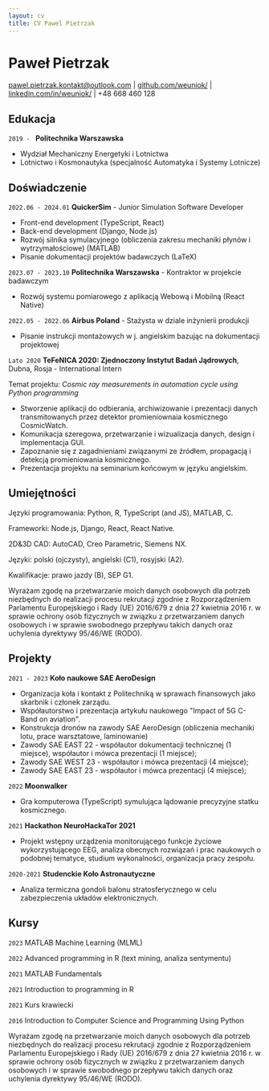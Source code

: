 ```yaml
---
layout: cv
title: CV Pawel Pietrzak
---
```


# Paweł Pietrzak

<div id="webaddress">
<a href="mailto:pawel.pietrzak.kontakt@outlook.com">pawel.pietrzak.kontakt@outlook.com</a>
| <a href="https://github.com/weuniok/">github.com/weuniok/</a>
| <a href="https://www.linkedin.com/in/pawe%C5%82-pietrzak-a86a87216">linkedin.com/in/weuniok/</a>
| +48 668 460 128
</div>

## Edukacja

`2019 - `
**Politechnika Warszawska**

- Wydział Mechaniczny Energetyki i Lotnictwa
- Lotnictwo i Kosmonautyka (specjalność Automatyka i Systemy Lotnicze)

## Doświadczenie

`2022.06 - 2024.01`
**QuickerSim** - Junior Simulation Software Developer
- Front-end development (TypeScript, React)
- Back-end development (Django, Node.js)
- Rozwój silnika symulacyjnego (obliczenia zakresu mechaniki płynów i wytrzymałościowe) (MATLAB)
- Pisanie dokumentacji projektów badawczych (LaTeX)

`2023.07 - 2023.10`
**Politechnika Warszawska** - Kontraktor w projekcie badawczym
- Rozwój systemu pomiarowego z aplikacją Webową i Mobilną (React Native)

`2022.05 - 2022.06`
**Airbus Poland** - Stażysta w dziale inżynierii produkcji
- Pisanie instrukcji montażowych w j. angielskim bazując na dokumentacji projektowej

`Lato 2020`
**TeFeNICA 2020: Zjednoczony Instytut Badań Jądrowych**, Dubna, Rosja - International Intern

Temat projektu: _Cosmic ray measurements in automation cycle using Python programming_
- Stworzenie aplikacji do odbierania, archiwizowanie i prezentacji danych transmitowanych przez detektor promieniownaia kosmicznego CosmicWatch.
- Komunikacja szeregowa, przetwarzanie i wizualizacja danych, design i implementacja GUI.
- Zapoznanie się z zagadnieniami związanymi ze źródłem, propagacją i detekcją promieniowania kosmicznego.
- Prezentacja projektu na seminarium końcowym w języku angielskim.
  
## Umiejętności

Języki programowania: Python, R, TypeScript (and JS), MATLAB, C. 

Frameworki: Node.js, Django, React, React Native. 

2D&3D CAD: AutoCAD, Creo Parametric, Siemens NX. 

Języki: polski (ojczysty), angielski (C1), rosyjski (A2). 

Kwalifikacje: prawo jazdy (B), SEP G1. 

<div id="rodo">
Wyrażam zgodę na przetwarzanie moich danych osobowych dla potrzeb niezbędnych do realizacji procesu rekrutacji zgodnie z Rozporządzeniem Parlamentu Europejskiego i Rady (UE) 2016/679 z dnia 27 kwietnia 2016 r. w sprawie ochrony osób fizycznych w związku z przetwarzaniem danych osobowych i w sprawie swobodnego przepływu takich danych oraz uchylenia dyrektywy 95/46/WE (RODO).
</div>
<div style="page-break-after: always;"></div>

## Projekty

`2021 - 2023`
**Koło naukowe SAE AeroDesign**

- Organizacja koła i kontakt z Politechniką w sprawach finansowych jako skarbnik i członek zarządu.
- Współautorstwo i prezentacja artykułu naukowego "Impact of 5G C-Band on aviation".
- Konstrukcja dronów na zawody SAE AeroDesign (obliczenia mechaniki lotu, prace warsztatowe, laminowanie)
- Zawody SAE EAST 22 - współautor dokumentacji technicznej (1 miejsce),
 współautor i mówca prezentacji (1 miejsce);
- Zawody SAE WEST 23 - współautor i mówca prezentacji (4 miejsce);
- Zawody SAE EAST 23 - współautor i mówca prezentacji (4 miejsce);


`2022`
**Moonwalker**

- Gra komputerowa (TypeScript) symulująca lądowanie precyzyjne statku kosmicznego.

`2021`
**Hackathon NeuroHackaTor 2021**

- Projekt wstępny urządzenia monitorującego funkcje życiowe wykorzystującego EEG, analiza obecnych rozwiązań i prac naukowych o podobnej tematyce, studium wykonalności, organizacja pracy zespołu.

`2020-2021`
**Studenckie Koło Astronautyczne**
- Analiza termiczna gondoli balonu stratosferycznego w celu zabezpieczenia układów elektronicznych.

## Kursy
`2023` 
MATLAB Machine Learning (MLML)

`2022`
Advanced programming in R (text mining, analiza sentymentu)

`2021`
MATLAB Fundamentals

`2021`
Introduction to programming in R

`2021`
Kurs krawiecki

`2016`
Introduction to Computer Science and Programming Using Python

<div id="rodo">
Wyrażam zgodę na przetwarzanie moich danych osobowych dla potrzeb niezbędnych do realizacji procesu rekrutacji zgodnie z Rozporządzeniem Parlamentu Europejskiego i Rady (UE) 2016/679 z dnia 27 kwietnia 2016 r. w sprawie ochrony osób fizycznych w związku z przetwarzaniem danych osobowych i w sprawie swobodnego przepływu takich danych oraz uchylenia dyrektywy 95/46/WE (RODO).
</div>
